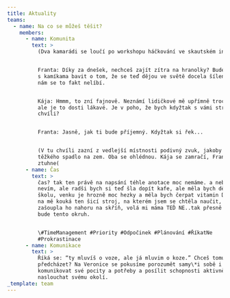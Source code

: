 ```yaml
---
title: Aktuality
teams:
  - name: Na co se můžeš těšit?
    members:
      - name: Komunita
        text: >
          (Dva kamarádi se loučí po workshopu háčkování ve skautském institutu.)


          Franta: Díky za dnešek, nechceš zajít zítra na hranolky? Budeme se tam
          s kamíkama bavit o tom, že se teď dějou ve světě docela šílenosti a
          nám se to fakt nelíbí.


          Kája: Hmmm, to zní fajnově. Neznámí lidičkové mě upřímně trochu děsí,
          ale je to dosti lákavé. Je v poho, že bych kdyžtak s vámi strávila jen
          chvíli?


          Franta: Jasně, jak ti bude příjemný. Kdyžtak si řek...


          (V tu chvíli zazní z vedlejší místnosti podivný zvuk, jakoby něco
          těžkého spadlo na zem. Oba se ohlédnou. Kája se zamračí, Franta
          ztuhne(
      - name: Čas
        text: >
          čas? tak ten právě na napsání téhle anotace moc nemáme. a nebo jo? já
          nevím, ale radši bych si teď šla dopít kafe, ale měla bych dělat
          školu, venku je hrozně moc hezky a měla bych čerpat vitamin D a pořád
          na mě kouká ten šicí stroj, na kterém jsem se chtěla naučit, ale
          zašoupla ho nahoru na skříň, volá mi máma TEĎ NE..tak přesně o tom
          bude tento okruh.


          \#TimeManagement #Priority #Odpočinek #Plánování #ŘíkatNe
          #Prokrastinace
      - name: Komunikace
        text: >
          Říká se: “ty mluvíš o voze, ale já mluvim o koze.” Chceš tomu
          předcházet? Na Veronice se pokusíme porozumět samy\*i sobě i ostatním,
          komunikovat své pocity a potřeby a posílit schopnosti aktivně
          naslouchat svému okolí.
_template: team
---
```


